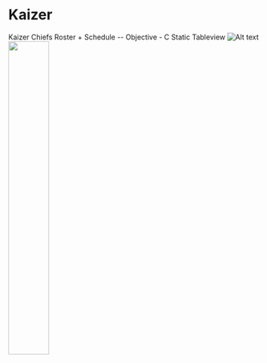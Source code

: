 # Kaizer
Kaizer Chiefs Roster + Schedule
-- Objective - C Static Tableview 
![Alt text](https://www.ithimba365.win/kchiefs/images/home.png "Optional title")  <img src="image" width="40%">
